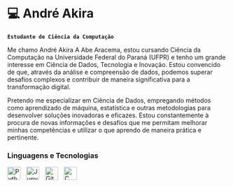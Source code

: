 # 💻 André Akira

**`Estudante de Ciência da Computação`**

Me chamo André Akira A Abe Aracema, estou cursando Ciência da Computação na Universidade Federal do Paraná (UFPR) e tenho um grande interesse em Ciência de Dados, Tecnologia e Inovação. Estou convencido de que, através da análise e compreensão de dados, podemos superar desafios complexos e contribuir de maneira significativa para a transformação digital.

Pretendo me especializar em Ciência de Dados, empregando métodos como aprendizado de máquina, estatística e outras metodologias para desenvolver soluções inovadoras e eficazes. Estou constantemente à procura de novas informações e desafios que me permitam melhorar minhas competências e utilizar o que aprendo de maneira prática e pertinente.

### Linguagens e Tecnologias

<img 
    align="left" 
    alt="Python" 
    title="Python"
    width="30px" 
    style="padding-right: 10px;" 
    src="https://cdn.jsdelivr.net/gh/devicons/devicon@latest/icons/python/python-original.svg" 
/>
<img 
    align="left" 
    alt="Jupyter" 
    title="Jupyter"
    width="30px" 
    style="padding-right: 10px;" 
    src="https://cdn.jsdelivr.net/gh/devicons/devicon@latest/icons/jupyter/jupyter-original.svg" 
/>
<img 
    align="left" 
    alt="Git" 
    title="Git"
    width="30px" 
    style="padding-right: 10px;" 
    src="https://cdn.jsdelivr.net/gh/devicons/devicon@latest/icons/git/git-original.svg" 
/>
<img 
    align="left" 
    alt="C" 
    title="C"
    width="30px" 
    style="padding-right: 10px;" 
    src="https://cdn.jsdelivr.net/gh/devicons/devicon@latest/icons/c/c-original.svg" 
/>


<br/>
<br/>

